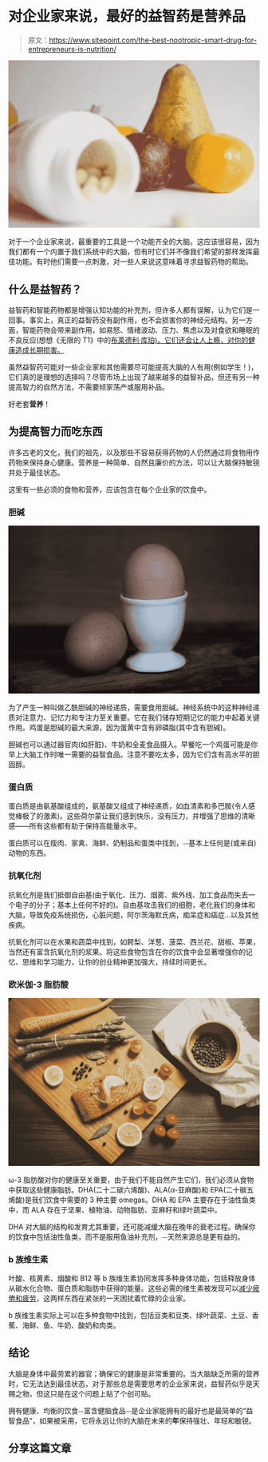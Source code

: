 # 对企业家来说，最好的益智药是营养品

> 原文：<https://www.sitepoint.com/the-best-nootropic-smart-drug-for-entrepreneurs-is-nutrition/>

![Nootropics](img/68cf435360a22e4cac118e40d055e08d.png)

对于一个企业家来说，最重要的工具是一个功能齐全的大脑。这应该很容易，因为我们都有一个内置于我们系统中的大脑，但有时它们并不像我们希望的那样发挥最佳功能。有时他们需要一点刺激，对一些人来说这意味着寻求益智药物的帮助。

## 什么是益智药？

益智药和智能药物都是增强认知功能的补充剂，但许多人都有误解，认为它们是一回事。事实上，真正的益智药没有副作用，也不会损害你的神经元结构。另一方面，智能药物会带来副作用，如易怒、情绪波动、压力、焦虑以及对食欲和睡眠的不良反应(想想《无限的 T1》中的[布莱德利·库珀)。它们还会让人上瘾，对你的健康造成长期损害。](https://www.youtube.com/watch?v=hzDk2To1mUs)

虽然益智药可能对一些企业家和其他需要尽可能提高大脑的人有用(例如学生！)，它们真的是理想的选择吗？尽管市场上出现了越来越多的益智补品，但还有另一种提高智力的自然方法，不需要倾家荡产或服用补品。

好老套**营养**！

## 为提高智力而吃东西

许多古老的文化，我们的祖先，以及那些不容易获得药物的人仍然通过将食物用作药物来保持身心健康。营养是一种简单、自然且廉价的方法，可以让大脑保持敏锐并处于最佳状态。

这里有一些必须的食物和营养，应该包含在每个企业家的饮食中。

### 胆碱

![Eggs](img/be20ece38a2e9047a448f57501a0f643.png)

为了产生一种叫做乙酰胆碱的神经递质，需要食用胆碱。神经系统中的这种神经递质对注意力、记忆力和专注力至关重要。它在我们储存短期记忆的能力中起着关键作用。鸡蛋是胆碱的最大来源，因为蛋黄中含有卵磷脂(其中含有胆碱)。

胆碱也可以通过器官肉(如肝脏)、牛奶和全麦食品摄入。早餐吃一个鸡蛋可能是你早上大脑工作时唯一需要的益智食品。注意不要吃太多，因为它们含有高水平的胆固醇。

### 蛋白质

蛋白质是由氨基酸组成的，氨基酸又组成了神经递质，如血清素和多巴胺(令人感觉棒极了的激素)。这些荷尔蒙让我们感到快乐，没有压力，并增强了思维的清晰感——所有这些都有助于保持高能量水平。

蛋白质可以在瘦肉、家禽、海鲜、奶制品和蛋类中找到，⏤基本上任何是(或来自)动物的东西。

### 抗氧化剂

抗氧化剂是我们抵御自由基(由于氧化、压力、烟雾、紫外线、加工食品而失去一个电子的分子；基本上任何不好的)。自由基攻击我们的细胞，老化我们的身体和大脑，导致免疫系统损伤，心脏问题，阿尔茨海默氏病，痴呆症和癌症…以及其他疾病。

抗氧化剂可以在水果和蔬菜中找到，如鳄梨、洋葱、菠菜、西兰花、甜椒、苹果，当然还有富含抗氧化剂的浆果。将这些食物包含在你的饮食中会显著增强你的记忆、思维和学习能力，让你的创业精神更加强大，持续时间更长。

### 欧米伽-3 脂肪酸

![Salmon](img/162eb554b6100678d750a1b9eda9b297.png)

ω-3 脂肪酸对你的健康至关重要，由于我们不能自然产生它们，我们必须从食物中获取这些健康脂肪。DHA(二十二碳六烯酸)、ALA(α-亚麻酸)和 EPA(二十碳五烯酸)是我们饮食中需要的 3 种主要 omegas。DHA 和 EPA 主要存在于油性鱼类中，而 ALA 存在于坚果、植物油、动物脂肪、亚麻籽和绿叶蔬菜中。

DHA 对大脑的结构和发育尤其重要，还可能减缓大脑在晚年的衰老过程。确保你的饮食中包括油性鱼类，而不是服用鱼油补充剂，⏤天然来源总是更有益的。

### b 族维生素

叶酸、核黄素、烟酸和 B12 等 b 族维生素协同发挥多种身体功能，包括释放身体从碳水化合物、蛋白质和脂肪中获得的能量。这些必需的维生素被发现可以[减少疲倦和疲劳](https://www.sitepoint.com/10-sleep-mistakes-that-could-be-hurting-your-productivity/)，这两样东西在紧张的一天困扰着忙碌的企业家。

b 族维生素实际上可以在多种食物中找到，包括豆类和豆类、绿叶蔬菜、土豆、香蕉、海鲜、鱼、牛奶、酸奶和肉类。

## 结论

大脑是身体中最劳累的器官；确保它的健康是非常重要的。当大脑缺乏所需的营养时，它无法达到最佳状态，对于那些总是需要思考的企业家来说，益智药似乎是天赐之物，但这只是在这个问题上贴了个创可贴。

拥有健康、均衡的饮食⏤富含健脑食品⏤是企业家能拥有的最好也是最简单的“益智食品”，如果被采用，它将永远让你的大脑在未来的**年**保持强壮、年轻和敏锐。

## 分享这篇文章